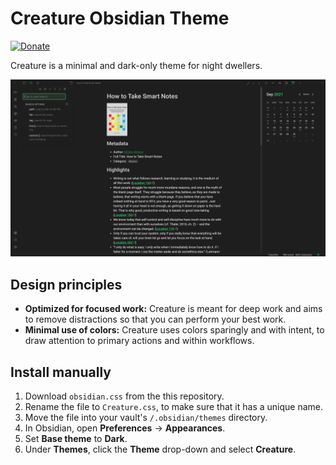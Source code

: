 # Creature Obsidian Theme

[![Donate](https://img.shields.io/badge/donate-paypal-blue)](https://www.paypal.com/donate/?hosted_button_id=NT93NXBDFWH6J)

Creature is a minimal and dark-only theme for night dwellers.

![Screenshot](screenshot.png)

## Design principles

- **Optimized for focused work:** Creature is meant for deep work and aims to remove distractions so that you can perform your best work.
- **Minimal use of colors:** Creature uses colors sparingly and with intent, to draw attention to primary actions and within workflows.

## Install manually

1. Download `obsidian.css` from the this repository.
1. Rename the file to `Creature.css`, to make sure that it has a unique name.
1. Move the file into your vault's `/.obsidian/themes` directory.
1. In Obsidian, open **Preferences** -> **Appearances**.
1. Set **Base theme** to **Dark**.
1. Under **Themes**, click the **Theme** drop-down and select **Creature**.
